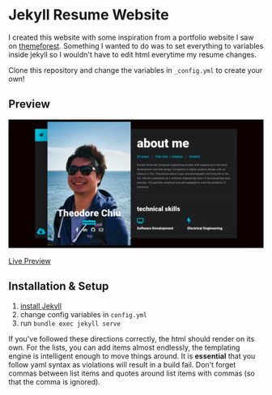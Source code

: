 # Jekyll Resume Website

I created this website with some inspiration from a portfolio website I saw on [themeforest](https://themeforest.net/user/truethemes/portfolio).
Something I wanted to do was to set everything to variables inside 
jekyll so I wouldn't have to edit html everytime my resume changes. 

Clone this repository and change the variables in `_config.yml` to create your own!

## Preview

![Preview](preview.png "Preview")

[Live Preview](https://theochiu.github.io/resume-site/michael/)

## Installation & Setup
 1. [install Jekyll](https://jekyllrb.com/docs/installation/)
 2. change config variables in `config.yml`
 3. run `bundle exec jekyll serve`

If you've followed these directions correctly, the html should render on its own. For the lists, you can add items
almost endlessly, the templating engine is intelligent enough to move things around. It is __essential__ that you 
follow yaml syntax as violations will result in a build fail. Don't forget commas between list items and quotes around
list items with commas (so that the comma is ignored). 
